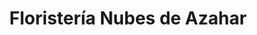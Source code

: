 ---
title: "Floristería Nubes de Azahar"
url: /sevilla/floristeria-nubes-de-azahar/
shop: floristería
---